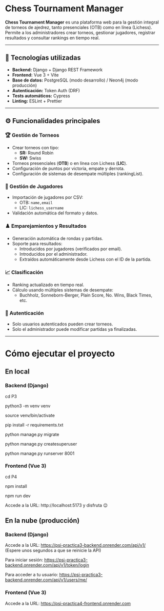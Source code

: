 # Chess Tournament Manager

**Chess Tournament Manager** es una plataforma web para la gestión integral de torneos de ajedrez, tanto presenciales (OTB) como en línea (Lichess). Permite a los administradores crear torneos, gestionar jugadores, registrar resultados y consultar rankings en tiempo real.

---

## 🧰 Tecnologías utilizadas

- **Backend:** Django + Django REST Framework
- **Frontend:** Vue 3 + Vite
- **Base de datos:** PostgreSQL (modo desarrollo) / Neon4j (modo producción)
- **Autenticación:** Token Auth (DRF)
- **Tests automáticos:** Cypress
- **Linting:** ESLint + Prettier

---

## ⚙️ Funcionalidades principales

### 🏆 Gestión de Torneos
- Crear torneos con tipo:
  - **SR:** Round Robin
  - **SW:** Swiss
- Torneos presenciales (**OTB**) o en línea con Lichess (**LIC**).
- Configuración de puntos por victoria, empate y derrota.
- Configuración de sistemas de desempate múltiples (rankingList).

### 👤 Gestión de Jugadores
- Importación de jugadores por CSV:
  - OTB: `name,email`
  - LIC: `lichess_username`
- Validación automática del formato y datos.

### ♟️ Emparejamientos y Resultados
- Generación automática de rondas y partidas.
- Soporte para resultados:
  - Introducidos por jugadores (verificados por email).
  - Introducidos por el administrador.
  - Extraídos automáticamente desde Lichess con el ID de la partida.

### 📈 Clasificación
- Ranking actualizado en tiempo real.
- Cálculo usando múltiples sistemas de desempate:
  - Buchholz, Sonneborn-Berger, Plain Score, No. Wins, Black Times, etc.

### 🔐 Autenticación
- Solo usuarios autenticados pueden crear torneos.
- Solo el administrador puede modificar partidas ya finalizadas.

---
# Cómo ejecutar el proyecto

## En local

### Backend (Django)

cd P3

python3 -m venv venv

source venv/bin/activate

pip install -r requirements.txt

python manage.py migrate

python manage.py createsuperuser

python manage.py runserver 8001

### Frontend (Vue 3)

cd P4

npm install

npm run dev

Accede a la URL: http://localhost:5173 y disfruta 😉

## En la nube (producción)

### Backend (Django)

Accede a la URL: https://psi-practica3-backend.onrender.com/api/v1/  (Espere unos segundos a que se reinicie la API)

Para iniciar sesión:  https://psi-practica3-backend.onrender.com/api/v1/token/login

Para acceder a tu usuario:  https://psi-practica3-backend.onrender.com/api/v1/users/me/

### Frontend (Vue 3)

Accede a la URL:  https://psi-practica4-frontend.onrender.com
